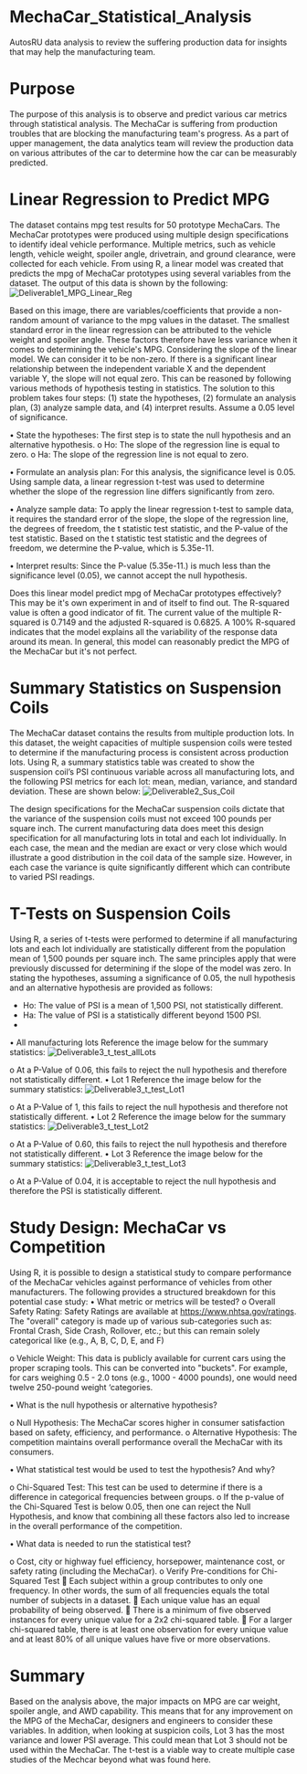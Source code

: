 # MechaCar_Statistical_Analysis

AutosRU data analysis to review the suffering production data for insights that may help the manufacturing team.

# Purpose
The purpose of this analysis is to observe and predict various car metrics through statistical analysis. The MechaCar is suffering from production troubles that are blocking the manufacturing team's progress. As a part of upper management, the data analytics team will review the production data on various attributes of the car to determine how the car can be measurably predicted.

# Linear Regression to Predict MPG
The dataset contains mpg test results for 50 prototype MechaCars. The MechaCar prototypes were produced using multiple design specifications to identify ideal vehicle performance. Multiple metrics, such as vehicle length, vehicle weight, spoiler angle, drivetrain, and ground clearance, were collected for each vehicle. From using R, a linear model was created that predicts the mpg of MechaCar prototypes using several variables from the dataset. The output of this data is shown by the following:
 ![Deliverable1_MPG_Linear_Reg](https://user-images.githubusercontent.com/102339838/179429092-54224704-d8e9-46ff-9a65-bc4a58107b1a.png)

Based on this image, there are variables/coefficients that provide a non-random amount of variance to the mpg values in the dataset. The smallest standard error in the linear regression can be attributed to the vehicle weight and spoiler angle. These factors therefore have less variance when it comes to determining the vehicle's MPG.
Considering the slope of the linear model. We can consider it to be non-zero. If there is a significant linear relationship between the independent variable X and the dependent variable Y, the slope will not equal zero. This can be reasoned by following various methods of hypothesis testing in statistics. The solution to this problem takes four steps: (1) state the hypotheses, (2) formulate an analysis plan, (3) analyze sample data, and (4) interpret results. Assume a 0.05 level of significance.

 •	State the hypotheses: The first step is to state the null hypothesis and an alternative hypothesis.
    o	Ho: The slope of the regression line is equal to zero.
    o	Ha: The slope of the regression line is not equal to zero.
  
 •	Formulate an analysis plan: For this analysis, the significance level is 0.05. Using sample data, a  linear regression t-test was used to determine whether the slope of the regression line differs significantly from zero.

 •	Analyze sample data: To apply the linear regression t-test to sample data, it requires the standard error of the slope, the slope of the regression line, the degrees of freedom, the t statistic test statistic, and the P-value of the test statistic. Based on the t statistic test statistic and the degrees of freedom, we determine the P-value, which is 5.35e-11.

 •	Interpret results: Since the P-value (5.35e-11.) is much less than the significance level (0.05), we cannot accept the null hypothesis.

Does this linear model predict mpg of MechaCar prototypes effectively? This may be it's own experiment in and of itself to find out. The R-squared value is often a good indicator of fit. The current value of the multiple R-squared is 0.7149 and the adjusted R-squared is 0.6825. A 100% R-squared indicates that the model explains all the variability of the response data around its mean. In general, this model can reasonably predict the MPG of the MechaCar but it's not perfect.

# Summary Statistics on Suspension Coils
The MechaCar dataset contains the results from multiple production lots. In this dataset, the weight capacities of multiple suspension coils were tested to determine if the manufacturing process is consistent across production lots. Using R, a summary statistics table was created to show the suspension coil’s PSI continuous variable across all manufacturing lots, and the following PSI metrics for each lot: mean, median, variance, and standard deviation. These are shown below:
 ![Deliverable2_Sus_Coil](https://user-images.githubusercontent.com/102339838/179429146-407c744b-1bae-4dfb-bd33-5d4bc8c17328.png)

The design specifications for the MechaCar suspension coils dictate that the variance of the suspension coils must not exceed 100 pounds per square inch. The current manufacturing data does meet this design specification for all manufacturing lots in total and each lot individually.
In each case, the mean and the median are exact or very close which would illustrate a good distribution in the coil data of the sample size. However, in each case the variance is quite significantly different which can contribute to varied PSI readings.
# T-Tests on Suspension Coils
Using R, a series of t-tests were performed to determine if all manufacturing lots and each lot individually are statistically different from the population mean of 1,500 pounds per square inch. The same principles apply that were previously discussed for determining if the slope of the model was zero.
In stating the hypotheses, assuming a significance of 0.05, the null hypothesis and an alternative hypothesis are provided as follows:

- Ho: The value of PSI is a mean of 1,500 PSI, not statistically different.
- Ha: The value of PSI is a statistically different beyond 1500 PSI.
- 
•	All manufacturing lots
Reference the image below for the summary statistics:
![Deliverable3_t_test_allLots](https://user-images.githubusercontent.com/102339838/179429198-05f44695-24c8-4c11-bfde-aeb8b03dccae.png)

o	At a P-Value of 0.06, this fails to reject the null hypothesis and therefore not statistically different.
•	Lot 1
Reference the image below for the summary statistics:
![Deliverable3_t_test_Lot1](https://user-images.githubusercontent.com/102339838/179429222-e3b08db2-b07d-476d-806c-a838e7dc0223.png)

o	At a P-Value of 1, this fails to reject the null hypothesis and therefore not statistically different.
•	Lot 2
Reference the image below for the summary statistics:
![Deliverable3_t_test_Lot2](https://user-images.githubusercontent.com/102339838/179429236-8b895c55-385c-426b-bc45-5bd6a01933bc.png)

o	At a P-Value of 0.60, this fails to reject the null hypothesis and therefore not statistically different.
•	Lot 3
Reference the image below for the summary statistics:
![Deliverable3_t_test_Lot3](https://user-images.githubusercontent.com/102339838/179429239-e00e8950-168e-4ed9-b45f-de352b6340cc.png)

o	At a P-Value of 0.04, it is acceptable to reject the null hypothesis and therefore the PSI is statistically different.
# Study Design: MechaCar vs Competition
Using R, it is possible to design a statistical study to compare performance of the MechaCar vehicles against performance of vehicles from other manufacturers.
The following provides a structured breakdown for this potential case study:
•	What metric or metrics will be tested?
  o	Overall Safety Rating: Safety Ratings are available at https://www.nhtsa.gov/ratings. The "overall" category is made up of various sub-categories such as: Frontal Crash, Side Crash, Rollover, etc.; but this can remain solely categorical like (e.g., A, B, C, D, E, and F)
  
  o	Vehicle Weight: This data is publicly available for current cars using the proper scraping tools. This can be converted into "buckets". For example, for cars weighing 0.5 - 2.0 tons (e.g., 1000 - 4000 pounds), one would need twelve 250-pound weight ‘categories.
  
•	What is the null hypothesis or alternative hypothesis?

  o	Null Hypothesis: The MechaCar scores higher in consumer satisfaction based on safety, efficiency, and performance.
  o	Alternative Hypothesis: The competition maintains overall performance overall the MechaCar with its consumers.
  
•	What statistical test would be used to test the hypothesis? And why?

  o	Chi-Squared Test: This test can be used to determine if there is a difference in categorical frequencies between groups.
  o	If the p-value of the Chi-Squared Test is below 0.05, then one can reject the Null Hypothesis, and know that combining all these factors also led to increase in the overall performance of the competition.
  
•	What data is needed to run the statistical test?

  o	Cost, city or highway fuel efficiency, horsepower, maintenance cost, or safety rating (including the MechaCar).
  o	Verify Pre-conditions for Chi-Squared Test
	Each subject within a group contributes to only one frequency. In other words, the sum of all frequencies equals the total number of subjects in a dataset.
	Each unique value has an equal probability of being observed.
	There is a minimum of five observed instances for every unique value for a 2x2 chi-squared table.
	For a larger chi-squared table, there is at least one observation for every unique value and at least 80% of all unique values have five or more observations.

# Summary
Based on the analysis above, the major impacts on MPG are car weight, spoiler angle, and AWD capability. This means that for any improvement on the MPG of the MechaCar, designers and engineers to consider these variables. In addition, when looking at suspicion coils, Lot 3 has the most variance and lower PSI average. This could mean that Lot 3 should not be used within the MechaCar. The t-test is a viable way to create multiple case studies of the Mechcar beyond what was found here.
